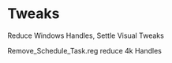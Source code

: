 # Tweaks
Reduce Windows Handles, Settle Visual Tweaks 

Remove_Schedule_Task.reg reduce 4k Handles 
